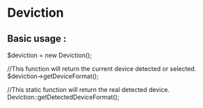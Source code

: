Deviction
============

## Basic usage : ##


$deviction = new Deviction();

//This function will return the current device detected or selected.
$deviction->getDeviceFormat();

//This static function will return the real detected device.
Deviction::getDetectedDeviceFormat();
